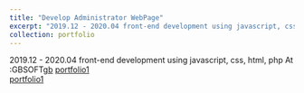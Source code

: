 ```yaml
---
title: "Develop Administrator WebPage"
excerpt: "2019.12 - 2020.04 front-end development using javascript, css, html, php <br/><img src='/images/portfolio-1-1.png'>"
collection: portfolio
---
```

2019.12 - 2020.04 front-end development using javascript, css, html, php
At :GBSOFT[gb](https://www.gb-soft.co.kr/en) 
[portfolio1](/images/portfolio-1.png)  
[portfolio1](/images/portfolio-1-1.png)  

